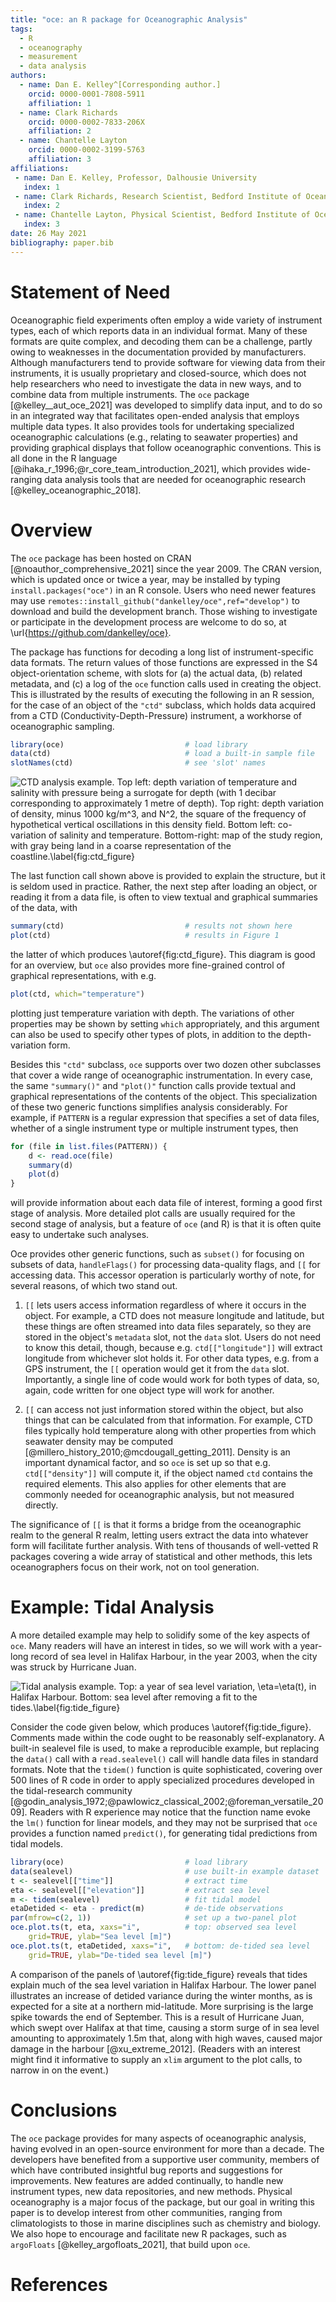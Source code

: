 ```yaml
---
title: "oce: an R package for Oceanographic Analysis"
tags:
  - R
  - oceanography
  - measurement
  - data analysis
authors:
  - name: Dan E. Kelley^[Corresponding author.]
    orcid: 0000-0001-7808-5911
    affiliation: 1
  - name: Clark Richards
    orcid: 0000-0002-7833-206X
    affiliation: 2
  - name: Chantelle Layton
    orcid: 0000-0002-3199-5763
    affiliation: 3
affiliations:
 - name: Dan E. Kelley, Professor, Dalhousie University
   index: 1
 - name: Clark Richards, Research Scientist, Bedford Institute of Oceanography, Department of Fisheries and Oceans, Canada; also Adjunct Professor, Dalhousie University
   index: 2
 - name: Chantelle Layton, Physical Scientist, Bedford Institute of Oceanography, Department of Fisheries and Oceans, Canada
   index: 3
date: 26 May 2021
bibliography: paper.bib
---
```


# Statement of Need

Oceanographic field experiments often employ a wide variety of instrument
types, each of which reports data in an individual format.  Many of these
formats are quite complex, and decoding them can be a challenge, partly owing
to weaknesses in the documentation provided by manufacturers. Although
manufacturers tend to provide software for viewing data from their instruments,
it is usually proprietary and closed-source, which does not help researchers
who need to investigate the data in new ways, and to combine data from multiple
instruments. The `oce` package [@kelley__aut_oce_2021] was developed to
simplify data input, and to do so in an integrated way that facilitates
open-ended analysis that employs multiple data types. It also provides tools
for undertaking specialized oceanographic calculations (e.g., relating to
seawater properties) and providing graphical displays that follow oceanographic
conventions. This is all done in the R language
[@ihaka_r_1996;@r_core_team_introduction_2021], which provides wide-ranging
data analysis tools that are needed for oceanographic research
[@kelley_oceanographic_2018].

# Overview

The `oce` package has been hosted on CRAN [@noauthor_comprehensive_2021] since
the year 2009. The CRAN version, which is updated once or twice a year, may be
installed by typing `install.packages("oce")` in an R console. Users who need
newer features may use `remotes::install_github("dankelley/oce",ref="develop")`
to download and build the development branch. Those wishing to investigate or
participate in the development process are welcome to do so, at
\url{https://github.com/dankelley/oce}.

The package has functions for decoding a long list of instrument-specific data
formats.  The return values of those functions are expressed in the S4
object-orientation scheme, with slots for (a) the actual data, (b) related
metadata, and (c) a log of the `oce` function calls used in creating the
object.  This is illustrated by the results of executing the following in an R
session, for the case of an object of the `"ctd"` subclass, which holds data
acquired from a CTD (Conductivity-Depth-Pressure) instrument, a workhorse of
oceanographic sampling.
```R
library(oce)                           # load library
data(ctd)                              # load a built-in sample file
slotNames(ctd)                         # see 'slot' names
```

![CTD analysis example. Top left: depth variation of temperature and salinity with pressure being a surrogate for depth (with 1 decibar corresponding to approximately 1 metre of depth). Top right: depth variation of density, minus 1000 kg/m$^3$, and $N^2$, the square of the frequency of hypothetical vertical oscillations in this density field. Bottom left: co-variation of salinity and temperature. Bottom-right: map of the study region, with gray being land in a coarse representation of the coastline.\label{fig:ctd_figure}](ctd_figure.png)

The last function call shown above is provided to explain the structure, but it
is seldom used in practice. Rather, the next step after loading an object, or
reading it from a data file, is often to view textual and graphical summaries
of the data, with
```R
summary(ctd)                           # results not shown here
plot(ctd)                              # results in Figure 1
```
the latter of which produces \autoref{fig:ctd_figure}.  This diagram is good
for an overview, but `oce` also provides more fine-grained control of graphical
representations, with e.g.
```R
plot(ctd, which="temperature")
```
plotting just temperature variation with depth. The variations of other
properties may be shown by setting `which` appropriately, and this argument can
also be used to specify other types of plots, in addition to the
depth-variation form.

Besides this `"ctd"` subclass, `oce` supports over two dozen other subclasses
that cover a wide range of oceanographic instrumentation.  In every case, the
same `"summary()"` and `"plot()"` function calls provide textual and graphical
representations of the contents of the object.  This specialization of these
two generic functions simplifies analysis considerably.  For example, if
`PATTERN` is a regular expression that specifies a set of data files, whether
of a single instrument type or multiple instrument types, then
```R
for (file in list.files(PATTERN)) {
    d <- read.oce(file)
    summary(d)
    plot(d)
}
```
will provide information about each data file of interest, forming a good
first stage of analysis.  More detailed plot calls are usually required for the
second stage of analysis, but a feature of `oce` (and R) is that it is often
quite easy to undertake such analyses.

Oce provides other generic functions, such as `subset()` for focusing on
subsets of data, `handleFlags()` for processing data-quality flags, and `[[`
for accessing data.  This accessor operation is particularly worthy of note,
for several reasons, of which two stand out.

1. `[[` lets users access information regardless of where it occurs in the
   object. For example, a CTD does not measure longitude and latitude, but
these things are often streamed into data files separately, so they are stored
in the object's `metadata` slot, not the `data` slot.  Users do not need to
know this detail, though, because e.g. `ctd[["longitude"]]` will extract
longitude from whichever slot holds it.  For other data types, e.g. from a GPS
instrument, the `[[` operation would get it from the `data` slot.  Importantly,
a single line of code would work for both types of data, so, again, code
written for one object type will work for another.

2. `[[` can access not just information stored within the object, but also
   things that can be calculated from that information. For example, CTD files
typically hold temperature along with other properties from which seawater
density may be computed [@millero_history_2010;@mcdougall_getting_2011].
Density is an important dynamical factor, and so `oce` is set up so that e.g.
`ctd[["density"]]` will compute it, if the object named `ctd` contains the
required elements.  This also applies for other elements that are commonly
needed for oceanographic analysis, but not measured directly.

The significance of `[[` is that it forms a bridge from the oceanographic realm
to the general R realm, letting users extract the data into whatever form will
facilitate further analysis.  With tens of thousands of well-vetted R packages
covering a wide array of statistical and other methods, this lets
oceanographers focus on their work, not on tool generation.

# Example: Tidal Analysis

A more detailed example may help to solidify some of the key aspects of `oce`.
Many readers will have an interest in tides, so we will work with a year-long
record of sea level in Halifax Harbour, in the year 2003, when the city was
struck by Hurricane Juan.

![Tidal analysis example. Top: a year of sea level variation, $\eta=\eta(t)$, in Halifax Harbour. Bottom: sea level after removing a fit to the tides.\label{fig:tide_figure}](tide_figure.png)

Consider the code given below, which produces \autoref{fig:tide_figure}.
Comments made within the code ought to be reasonably self-explanatory. A
built-in sealevel file is used, to make a reproducible example, but replacing
the `data()` call with a `read.sealevel()` call will handle data files in
standard formats.  Note that the `tidem()` function is quite sophisticated,
covering over 500 lines of R code in order to apply specialized procedures
developed in the tidal-research community
[@godin_analysis_1972;@pawlowicz_classical_2002;@foreman_versatile_2009].
Readers with R experience may notice that the function name evoke the `lm()`
function for linear models, and they may not be surprised that `oce` provides a
function named `predict()`, for generating tidal predictions from tidal models.

```R
library(oce)                           # load library
data(sealevel)                         # use built-in example dataset
t <- sealevel[["time"]]                # extract time
eta <- sealevel[["elevation"]]         # extract sea level
m <- tidem(sealevel)                   # fit tidal model
etaDetided <- eta - predict(m)         # de-tide observations
par(mfrow=c(2, 1))                     # set up a two-panel plot
oce.plot.ts(t, eta, xaxs="i",          # top: observed sea level
    grid=TRUE, ylab="Sea level [m]")
oce.plot.ts(t, etaDetided, xaxs="i",   # bottom: de-tided sea level
    grid=TRUE, ylab="De-tided sea level [m]")
```

A comparison of the panels of \autoref{fig:tide_figure} reveals that tides
explain much of the sea level variation in Halifax Harbour.  The lower panel
illustrates an increase of detided variance during the winter months, as is
expected for a site at a northern mid-latitude.  More surprising is the large
spike towards the end of September.  This is a result of Hurricane Juan, which
swept over Halifax at that time, causing a storm surge of in sea level
amounting to approximately 1.5m that, along with high waves, caused major
damage in the harbour [@xu_extreme_2012].  (Readers with an interest might find
it informative to supply an `xlim` argument to the plot calls, to narrow in on
the event.)

# Conclusions

The `oce` package provides for many aspects of oceanographic analysis, having
evolved in an open-source environment for more than a decade.  The developers
have benefited from a supportive user community, members of which have
contributed insightful bug reports and suggestions for improvements.  New
features are added continually, to handle new instrument types, new data
repositories, and new methods. Physical oceanography is a major focus of the
package, but our goal in writing this paper is to develop interest from other
communities, ranging from climatologists to those in marine disciplines such as
chemistry and biology.  We also hope to encourage and facilitate new R
packages, such as `argoFloats` [@kelley_argofloats_2021], that build upon
`oce`.

# References

